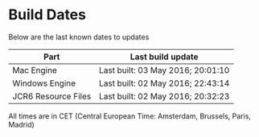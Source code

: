 # Build Dates

Below are the last known dates to updates

Part | Last build update
-----|-----
Mac Engine | Last built: 03 May 2016; 20:01:10
Windows Engine | Last built: 02 May 2016; 22:43:14
JCR6 Resource Files | Last built: 02 May 2016; 20:32:23
All times are in CET (Central European Time: Amsterdam, Brussels, Paris, Madrid)




